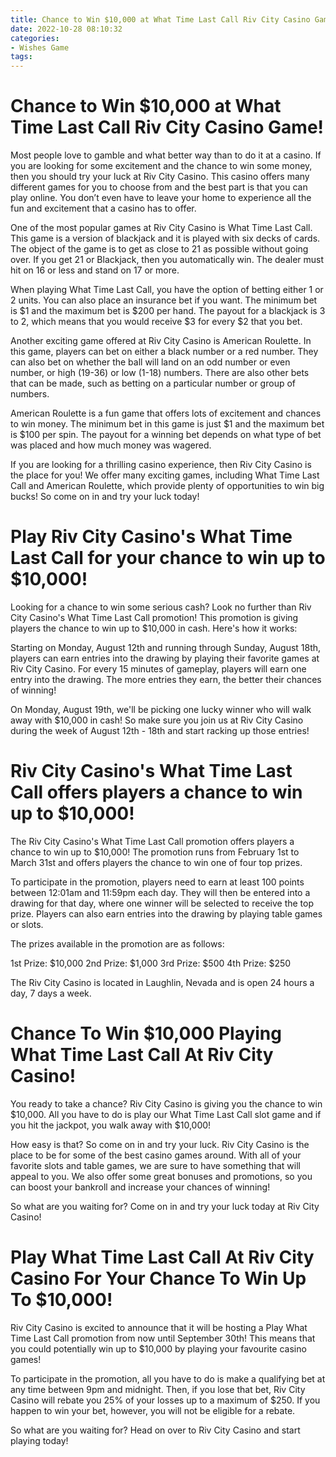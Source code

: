 ```yaml
---
title: Chance to Win $10,000 at What Time Last Call Riv City Casino Game! 
date: 2022-10-28 08:10:32
categories:
- Wishes Game
tags:
---
```



#  Chance to Win $10,000 at What Time Last Call Riv City Casino Game! 

Most people love to gamble and what better way than to do it at a casino. If you are looking for some excitement and the chance to win some money, then you should try your luck at Riv City Casino. This casino offers many different games for you to choose from and the best part is that you can play online. You don’t even have to leave your home to experience all the fun and excitement that a casino has to offer.

One of the most popular games at Riv City Casino is What Time Last Call. This game is a version of blackjack and it is played with six decks of cards. The object of the game is to get as close to 21 as possible without going over. If you get 21 or Blackjack, then you automatically win. The dealer must hit on 16 or less and stand on 17 or more.

When playing What Time Last Call, you have the option of betting either 1 or 2 units. You can also place an insurance bet if you want. The minimum bet is $1 and the maximum bet is $200 per hand. The payout for a blackjack is 3 to 2, which means that you would receive $3 for every $2 that you bet.

Another exciting game offered at Riv City Casino is American Roulette. In this game, players can bet on either a black number or a red number. They can also bet on whether the ball will land on an odd number or even number, or high (19-36) or low (1-18) numbers. There are also other bets that can be made, such as betting on a particular number or group of numbers.

American Roulette is a fun game that offers lots of excitement and chances to win money. The minimum bet in this game is just $1 and the maximum bet is $100 per spin. The payout for a winning bet depends on what type of bet was placed and how much money was wagered.

If you are looking for a thrilling casino experience, then Riv City Casino is the place for you! We offer many exciting games, including What Time Last Call and American Roulette, which provide plenty of opportunities to win big bucks! So come on in and try your luck today!

#  Play Riv City Casino's What Time Last Call for your chance to win up to $10,000! 

Looking for a chance to win some serious cash? Look no further than Riv City Casino's What Time Last Call promotion! This promotion is giving players the chance to win up to $10,000 in cash. Here's how it works:

Starting on Monday, August 12th and running through Sunday, August 18th, players can earn entries into the drawing by playing their favorite games at Riv City Casino. For every 15 minutes of gameplay, players will earn one entry into the drawing. The more entries they earn, the better their chances of winning!

On Monday, August 19th, we'll be picking one lucky winner who will walk away with $10,000 in cash! So make sure you join us at Riv City Casino during the week of August 12th - 18th and start racking up those entries!

#  Riv City Casino's What Time Last Call offers players a chance to win up to $10,000! 

The Riv City Casino's What Time Last Call promotion offers players a chance to win up to $10,000! The promotion runs from February 1st to March 31st and offers players the chance to win one of four top prizes.

To participate in the promotion, players need to earn at least 100 points between 12:01am and 11:59pm each day. They will then be entered into a drawing for that day, where one winner will be selected to receive the top prize. Players can also earn entries into the drawing by playing table games or slots.

The prizes available in the promotion are as follows:

1st Prize: $10,000 
2nd Prize: $1,000 
3rd Prize: $500 
4th Prize: $250

The Riv City Casino is located in Laughlin, Nevada and is open 24 hours a day, 7 days a week.

#  Chance To Win $10,000 Playing What Time Last Call At Riv City Casino! 

You ready to take a chance? Riv City Casino is giving you the chance to win $10,000. All you have to do is play our What Time Last Call slot game and if you hit the jackpot, you walk away with $10,000!

How easy is that? So come on in and try your luck. Riv City Casino is the place to be for some of the best casino games around. With all of your favorite slots and table games, we are sure to have something that will appeal to you. We also offer some great bonuses and promotions, so you can boost your bankroll and increase your chances of winning!

So what are you waiting for? Come on in and try your luck today at Riv City Casino!

#  Play What Time Last Call At Riv City Casino For Your Chance To Win Up To $10,000!

Riv City Casino is excited to announce that it will be hosting a Play What Time Last Call promotion from now until September 30th! This means that you could potentially win up to $10,000 by playing your favourite casino games!

To participate in the promotion, all you have to do is make a qualifying bet at any time between 9pm and midnight. Then, if you lose that bet, Riv City Casino will rebate you 25% of your losses up to a maximum of $250. If you happen to win your bet, however, you will not be eligible for a rebate.

So what are you waiting for? Head on over to Riv City Casino and start playing today!